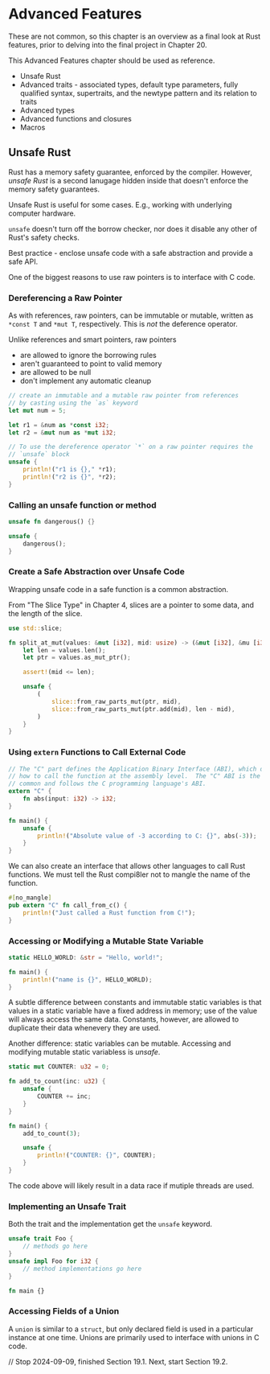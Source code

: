# Advanced Features

These are not common, so this chapter is an overview as a final look at Rust
features, prior to delving into the final project in Chapter 20.

This Advanced Features chapter should be used as reference.

* Unsafe Rust
* Advanced traits - associated types, default type parameters, fully qualified syntax, supertraits, and the newtype pattern and its relation to traits
* Advanced types
* Advanced functions and closures
* Macros

## Unsafe Rust

Rust has a memory safety guarantee, enforced by the compiler.
However, *unsafe Rust* is a second lanugage hidden inside that doesn't enforce
the memory safety guarantees.

Unsafe Rust is useful for some cases. E.g., working with underlying computer
hardware.

`unsafe` doesn't turn off the borrow checker, nor does it disable any other of
Rust's safety checks.  

Best practice - enclose unsafe code with a safe abstraction and provide a
safe API.

One of the biggest reasons to use raw pointers is to interface with C code.

### Dereferencing a Raw Pointer

As with references, raw pointers, can be immutable or mutable, written
as `*const T` and `*mut T`, respectively.  This is *not* the deference
operator.

Unlike references and smart pointers, raw pointers

* are allowed to ignore the borrowing rules
* aren't guaranteed to point to valid memory
* are allowed to be null
* don't implement any automatic cleanup

```rust
// create an immutable and a mutable raw pointer from references
// by casting using the `as` keyword
let mut num = 5;

let r1 = &num as *const i32;
let r2 = &mut num as *mut i32;

// To use the dereference operator `*` on a raw pointer requires the
// `unsafe` block
unsafe {
    println!("r1 is {}," *r1);
    println!("r2 is {}", *r2);
}
```

### Calling an unsafe function or method

```rust
unsafe fn dangerous() {}

unsafe {
    dangerous();
}
```

### Create a Safe Abstraction over Unsafe Code

Wrapping unsafe code in a safe function is a common abstraction.

From "The Slice Type" in Chapter 4, slices are a pointer to some data, and the
length of the slice.

```rust
use std::slice;

fn split_at_mut(values: &mut [i32], mid: usize) -> (&mut [i32], &mu [i32]) {
    let len = values.len();
    let ptr = values.as_mut_ptr();

    assert!(mid <= len);

    unsafe {
        (
            slice::from_raw_parts_mut(ptr, mid),
            slice::from_raw_parts_mut(ptr.add(mid), len - mid),
        )
    }
}
```

### Using `extern` Functions to Call External Code

```rust
// The "C" part defines the Application Binary Interface (ABI), which defines
// how to call the function at the assembly level.  The "C" ABI is the most
// common and follows the C programming language's ABI.
extern "C" {
    fn abs(input: i32) -> i32;
}

fn main() {
    unsafe {
        println!("Absolute value of -3 according to C: {}", abs(-3));
    }
}
```

We can also create an interface that allows other languages to call Rust
functions.  We must tell the Rust compi8ler not to mangle the name of the
function.

```rust
#[no_mangle]
pub extern "C" fn call_from_c() {
    println!("Just called a Rust function from C!");
}
```

### Accessing or Modifying a Mutable State Variable

```rust
static HELLO_WORLD: &str = "Hello, world!";

fn main() {
    println!("name is {}", HELLO_WORLD);
}
```

A subtle difference between constants and immutable static variables is that
values in a static variable have a fixed address in memory; use of the value
will always access the same data.  Constants, however, are allowed to duplicate
their data whenevery they are used.  

Another difference: static variables can be mutable.  Accessing and modifying
mutable static variabless is *unsafe*.

```rust
static mut COUNTER: u32 = 0;

fn add_to_count(inc: u32) {
    unsafe {
        COUNTER += inc;
    }
}

fn main() {
    add_to_count(3);

    unsafe {
        println!("COUNTER: {}", COUNTER);
    }
}
```

The code above will likely result in a data race if mutiple threads are used.

### Implementing an Unsafe Trait

Both the trait and the implementation get the `unsafe` keyword.

```rust
unsafe trait Foo {
    // methods go here
}
unsafe impl Foo for i32 {
    // method implementations go here
}

fn main {}
```

### Accessing Fields of a Union

A `union` is similar to a `struct`, but only declared field is used in a
particular instance at one time.  Unions are primarily used to interface
with unions in C code.

// Stop 2024-09-09, finished Section 19.1.  Next, start Section 19.2.
